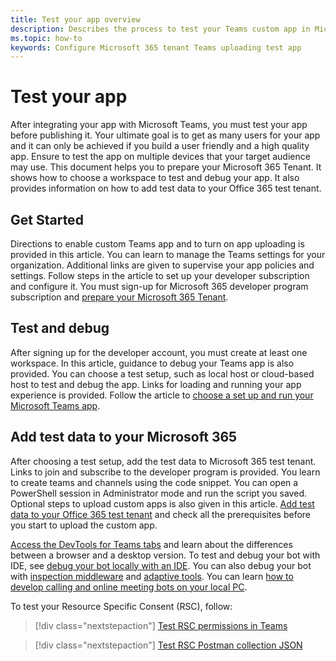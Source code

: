 ```yaml
---
title: Test your app overview
description: Describes the process to test your Teams custom app in Microsoft 365
ms.topic: how-to
keywords: Configure Microsoft 365 tenant Teams uploading test app 
---
```


# Test your app

After integrating your app with Microsoft Teams, you must test your app before publishing it. Your ultimate goal is to get as many users for your app and it can only be achieved if you build a user friendly and a high quality app. Ensure to test the app on multiple devices that your target audience may use. This document helps you to prepare your Microsoft 365 Tenant. It shows how to choose a workspace to test and debug your app. It also provides information on how to add test data to your Office 365 test tenant.

## Get Started

Directions to enable custom Teams app and to turn on app uploading is provided in this article. You can learn to manage the Teams settings for your organization. Additional links are given to supervise your app policies and settings. Follow steps in the article to set up your developer subscription and configure it. You must sign-up for Microsoft 365 developer program subscription and [prepare your Microsoft 365 Tenant](~/concepts/build-and-test/prepare-your-o365-tenant.md).

## Test and debug

After signing up for the developer account, you must create at least one workspace. In this article, guidance to debug your Teams app is also provided. You can choose a test setup, such as local host or cloud-based host to test and debug the app. Links for loading and running your app experience is provided. Follow the article to [choose a set up and run your Microsoft Teams app](~/concepts/build-and-test/debug#loading-and-running).

## Add test data to your Microsoft 365

After choosing a test setup, add the test data to Microsoft 365 test tenant. Links to join and subscribe to the developer program is provided. You learn to create teams and channels using the code snippet. You can open a PowerShell session in Administrator mode and run the script you saved. Optional steps to upload custom apps is also given in this article. [Add test data to your Office 365 test tenant](~/concepts/build-and-test/test-data.md) and check all the prerequisites before you start to upload the custom app.

[Access the DevTools for Teams tabs](~/tabs/how-to/developer-tools.md) and learn about the differences between a browser and a desktop version. To test and debug your bot with IDE, see [debug your bot locally with an IDE](~/bots/how-to/debug/locally-with-an-ide.md).
You can also debug your bot with [inspection middleware](https://docs.microsoft.com/azure/bot-service/bot-service-debug-inspection-middleware?view=azure-bot-service-4.0&tabs=csharp) and [adaptive tools](https://docs.microsoft.com/azure/bot-service/bot-service-debug-adaptive-tools?view=azure-bot-service-4.0). You can learn [how to develop calling and online meeting bots on your local PC](~/bots/calls-and-meetings/debugging-local-testing-calling-meeting-bots.md).

To test your Resource Specific Consent (RSC), follow:

> [!div class="nextstepaction"]
> [Test RSC permissions in Teams](https://docs.microsoft.com/microsoftteams/platform/graph-api/rsc/test-resource-specific-consent)

> [!div class="nextstepaction"]
> [Test RSC Postman collection JSON](../graph-api/rsc/test-rsc-json-file.md)